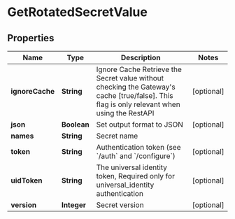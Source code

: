 

# GetRotatedSecretValue

## Properties

Name | Type | Description | Notes
------------ | ------------- | ------------- | -------------
**ignoreCache** | **String** | Ignore Cache Retrieve the Secret value without checking the Gateway&#39;s cache [true/false]. This flag is only relevant when using the RestAPI |  [optional]
**json** | **Boolean** | Set output format to JSON |  [optional]
**names** | **String** | Secret name | 
**token** | **String** | Authentication token (see &#x60;/auth&#x60; and &#x60;/configure&#x60;) |  [optional]
**uidToken** | **String** | The universal identity token, Required only for universal_identity authentication |  [optional]
**version** | **Integer** | Secret version |  [optional]




